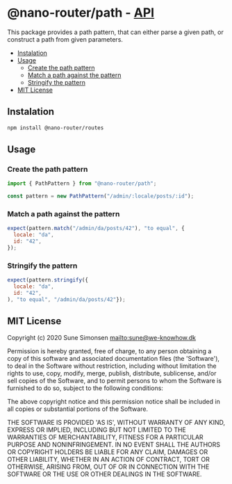 # @nano-router/path - [API](./API.md)

This package provides a path pattern, that can either parse a given path, or construct a path from given parameters.

<!-- toc -->

- [Instalation](#instalation)
- [Usage](#usage)
  - [Create the path pattern](#create-the-path-pattern)
  - [Match a path against the pattern](#match-a-path-against-the-pattern)
  - [Stringify the pattern](#stringify-the-pattern)
- [MIT License](#mit-license)

<!-- tocstop -->

## Instalation

```sh
npm install @nano-router/routes
```

## Usage

### Create the path pattern

```js
import { PathPattern } from "@nano-router/path";

const pattern = new PathPattern("/admin/:locale/posts/:id");
```

### Match a path against the pattern

```js
expect(pattern.match("/admin/da/posts/42"), "to equal", {
  locale: "da",
  id: "42",
});
```

### Stringify the pattern

```js
expect(pattern.stringify({
  locale: "da",
  id: "42",
), "to equal", "/admin/da/posts/42"});
```

## MIT License

Copyright (c) 2020 Sune Simonsen <mailto:sune@we-knowhow.dk>

Permission is hereby granted, free of charge, to any person obtaining
a copy of this software and associated documentation files (the
'Software'), to deal in the Software without restriction, including
without limitation the rights to use, copy, modify, merge, publish,
distribute, sublicense, and/or sell copies of the Software, and to
permit persons to whom the Software is furnished to do so, subject to
the following conditions:

The above copyright notice and this permission notice shall be
included in all copies or substantial portions of the Software.

THE SOFTWARE IS PROVIDED 'AS IS', WITHOUT WARRANTY OF ANY KIND,
EXPRESS OR IMPLIED, INCLUDING BUT NOT LIMITED TO THE WARRANTIES OF
MERCHANTABILITY, FITNESS FOR A PARTICULAR PURPOSE AND
NONINFRINGEMENT. IN NO EVENT SHALL THE AUTHORS OR COPYRIGHT HOLDERS BE
LIABLE FOR ANY CLAIM, DAMAGES OR OTHER LIABILITY, WHETHER IN AN ACTION
OF CONTRACT, TORT OR OTHERWISE, ARISING FROM, OUT OF OR IN CONNECTION
WITH THE SOFTWARE OR THE USE OR OTHER DEALINGS IN THE SOFTWARE.
